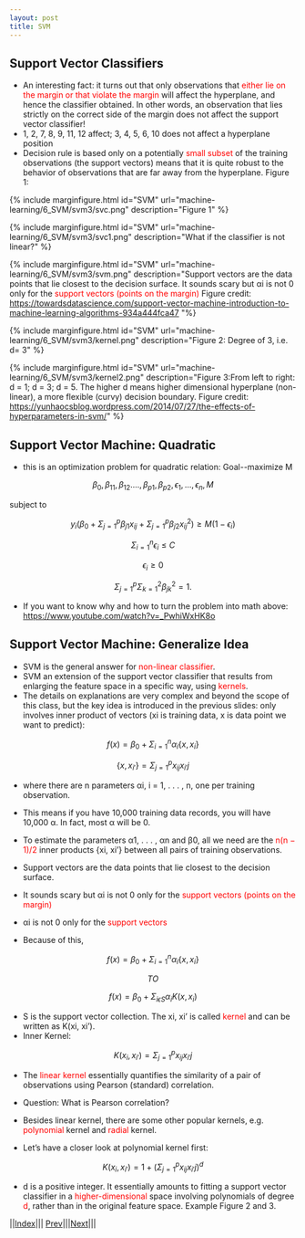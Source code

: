 ```yaml
---
layout: post
title: SVM
---
```


## Support Vector Classifiers
* An interesting fact: it turns out that only observations that <font color=red>either lie on the margin or that violate the margin</font> will affect the hyperplane, and hence the classifier obtained. In other words, an observation that lies strictly on the correct side of the margin does not affect the support vector classifier! 
* 1, 2, 7, 8, 9, 11, 12 affect; 3, 4, 5, 6, 10 does not affect a hyperplane position
* Decision rule is based only on a potentially <font color=red>small subset</font> of the training observations (the support vectors) means that it is quite robust to the behavior of observations that are far away from the hyperplane. Figure 1:

{% include marginfigure.html id="SVM" url="machine-learning/6_SVM/svm3/svc.png" description="Figure 1" %}

{% include marginfigure.html id="SVM" url="machine-learning/6_SVM/svm3/svc1.png" description="What if the classifier is not linear?" %}

{% include marginfigure.html id="SVM" url="machine-learning/6_SVM/svm3/svm.png" description="Support vectors are the data points that lie closest to the decision surface. It sounds scary but αi is not 0 only for the <font color=red>support vectors (points on the margin)</font> Figure credit: https://towardsdatascience.com/support-vector-machine-introduction-to-machine-learning-algorithms-934a444fca47 "%}

{% include marginfigure.html id="SVM" url="machine-learning/6_SVM/svm3/kernel.png" description="Figure 2: Degree of 3, i.e. d= 3" %}

{% include marginfigure.html id="SVM" url="machine-learning/6_SVM/svm3/kernel2.png" description="Figure 3:From left to right: d = 1; d = 3; d = 5. The higher d means higher dimensional hyperplane (non-linear), a more flexible (curvy) decision boundary. Figure credit: https://yunhaocsblog.wordpress.com/2014/07/27/the-effects-of-hyperparameters-in-svm/" %}


## Support Vector Machine: Quadratic
- this is an optimization problem for quadratic relation: Goal--maximize M

$$\beta_0,\beta_{11},\beta_{12}....,\beta_{p1},\beta_{p2}, \epsilon _1,..., \epsilon_n,M$$

subject to

$$y_i(\beta_0+ \Sigma_{j=1}^p\beta_{j1}x_{ij}+\Sigma_{j=1}^p\beta_{j2}x_{ij}^2) \geq M(1- \epsilon _i)$$

$$\Sigma _{i=1}^n \epsilon _i \leq C$$

$$\epsilon _i \geq 0$$

$$\Sigma _{j=1}^p \Sigma _{k=1}^2\beta_{jk}^2=1.$$

* If you want to know why and how to turn the problem into math above: <https://www.youtube.com/watch?v=_PwhiWxHK8o>

## Support Vector Machine: Generalize Idea
* SVM is the general answer for <font color=red>non-linear classifier</font>.
* SVM an extension of the support vector classifier that results from enlarging the feature space in a specific way, using <font color=red>kernels</font>.
* The details on explanations are very complex and beyond the scope of this class, but the key idea is introduced in the previous slides: only involves inner product of vectors (xi is training data, x is data point we want to predict):

$$f(x) = \beta _0+ \Sigma _{i=1}^n \alpha _i \big\{x,x_i\big\}$$

$$\big\{x,x_{i\prime} \big\}= \Sigma_{j=1}^px_{ij}x_{i\prime}j$$

* where there are n parameters αi, i = 1, . . . , n, one per training observation.
* This means if you have 10,000 training data records, you will have 10,000 α. In fact, most α will be 0.
* To estimate the parameters α1, . . . , αn and β0, all we need are the <font color=red>n(n − 1)/2</font> inner products {xi, xi’}  between all pairs of training observations.
* Support vectors are the data points that lie closest to the decision surface.
* It sounds scary but αi is not 0 only for the <font color=red>support vectors (points on the margin)</font>

* αi is not 0 only for the <font color=red>support vectors</font>
* Because of this, 

$$f(x) = \beta _0+ \Sigma _{i=1}^n \alpha _i \big\{x,x_i\big\}$$

$$TO$$

$$f(x) = \beta _0+ \Sigma _{i\epsilon S} \alpha _i K(x,x_i)$$

* S is the support vector collection. The xi, xi’ is called <font color=red>kernel</font> and can be written as K(xi, xi’).
* Inner Kernel:

$$K(x_i,x_{i\prime}) = \Sigma _{j=1}^p x_{ij}x_{i\prime}j$$

* The <font color=red>linear kernel</font> essentially quantifies the similarity of a pair of observations using Pearson (standard) correlation.
* Question: What is Pearson correlation?

* Besides linear kernel, there are some other popular kernels, e.g. <font color=red>polynomial</font> kernel and <font color=red>radial</font> kernel.
* Let’s have a closer look at polynomial kernel first:

$$K(x_i,x_{i\prime}) = 1+(\Sigma _{j=1}^p x_{ij}x_{i\prime}j)^d$$

* d is a positive integer. It essentially amounts to fitting a support vector classifier in a <font color=red>higher-dimensional</font> space involving polynomials of degree <font color=red>d</font>, rather than in the original feature space. Example Figure 2 and 3.




||[Index](../../../)||| [Prev](../svm2)|||[Next](../svm4)|||






